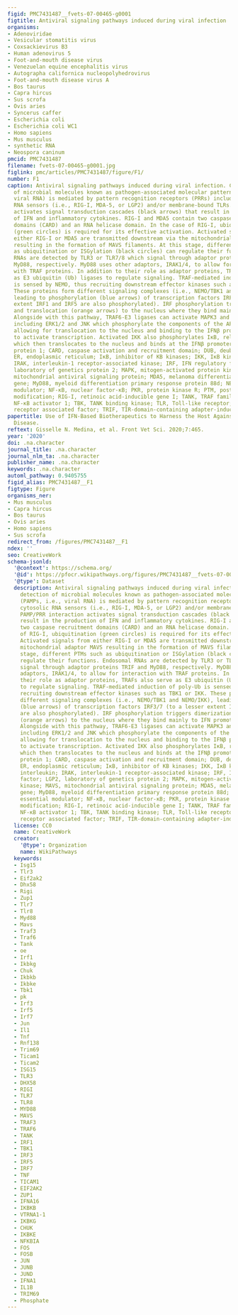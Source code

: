 ```yaml
---
figid: PMC7431487__fvets-07-00465-g0001
figtitle: Antiviral signaling pathways induced during viral infection
organisms:
- Adenoviridae
- Vesicular stomatitis virus
- Coxsackievirus B3
- Human adenovirus 5
- Foot-and-mouth disease virus
- Venezuelan equine encephalitis virus
- Autographa californica nucleopolyhedrovirus
- Foot-and-mouth disease virus A
- Bos taurus
- Capra hircus
- Sus scrofa
- Ovis aries
- Syncerus caffer
- Escherichia coli
- Escherichia coli WC1
- Homo sapiens
- Mus musculus
- synthetic RNA
- Neospora caninum
pmcid: PMC7431487
filename: fvets-07-00465-g0001.jpg
figlink: pmc/articles/PMC7431487/figure/F1/
number: F1
caption: Antiviral signaling pathways induced during viral infection. Cellular detection
  of microbial molecules known as pathogen-associated molecular patterns (PAMPs, i.e.,
  viral RNA) is mediated by pattern recognition receptors (PRRs) including cytosolic
  RNA sensors (i.e., RIG-I, MDA-5, or LGP2) and/or membrane-bound TLRs. PAMP/PRR interaction
  activates signal transduction cascades (black arrows) that result in the production
  of IFN and inflammatory cytokines. RIG-I and MDA5 contain two caspase recruitment
  domains (CARD) and an RNA helicase domain. In the case of RIG-I, ubiquitination
  (green circles) is required for its effective activation. Activated signals from
  either RIG-I or MDA5 are transmitted downstream via the mitochondrial adaptor MAVS
  resulting in the formation of MAVS filaments. At this stage, different PTMs such
  as ubiquitination or ISGylation (black circles) can regulate their functions. Endosomal
  RNAs are detected by TLR3 or TLR7/8 which signal through adaptor proteins TRIF and
  MyD88, respectively. MyD88 uses other adaptors, IRAK1/4, to allow for interaction
  with TRAF proteins. In addition to their role as adaptor proteins, TRAFs also serve
  as E3 ubiquitin (Ub) ligases to regulate signaling. TRAF-mediated induction of poly-Ub
  is sensed by NEMO, thus recruiting downstream effector kinases such as TBK1 or IKK.
  These proteins form different signaling complexes (i.e., NEMO/TBK1 and NEMO/IKK),
  leading to phosphorylation (blue arrows) of transcription factors IRF3/7 (to a lesser
  extent IRF1 and IRF5 are also phosphorylated). IRF phosphorylation triggers dimerization
  and translocation (orange arrows) to the nucleus where they bind mainly to IFN promoters/enhancers.
  Alongside with this pathway, TRAF6-E3 ligases can activate MAPK3 and other kinases
  including ERK1/2 and JNK which phosphorylate the components of the AP1 heterodimer,
  allowing for translocation to the nucleus and binding to the IFNβ promoter/enhancer
  to activate transcription. Activated IKK also phosphorylates IκB, releasing NF-κB,
  which then translocates to the nucleus and binds at the IFNβ promoter. AP-1, activating
  protein 1; CARD, caspase activation and recruitment domain; DUB, deubiquitinase;
  ER, endoplasmic reticulum; IκB, inhibitor of KB kinases; IKK, IκB kinase; IL, interleukin;
  IRAK, interleukin-1 receptor-associated kinase; IRF, IFN regulatory factor; LGP2,
  laboratory of genetics protein 2; MAPK, mitogen-activated protein kinase; MAVS,
  mitochondrial antiviral signaling protein; MDA5, melanoma differentiation-associated
  gene; MyD88, myeloid differentiation primary response protein 88d; NEMO, NF-κB essential
  modulator; NF-κB, nuclear factor-κB; PKR, protein kinase R; PTM, posttranslational
  modification; RIG-I, retinoic acid-inducible gene I; TANK, TRAF family member-associated
  NF-κB activator 1; TBK, TANK binding kinase; TLR, Toll-like receptor; TRAF, TNF
  receptor associated factor; TRIF, TIR-domain-containing adapter-inducing interferon-β.
papertitle: Use of IFN-Based Biotherapeutics to Harness the Host Against Foot-And-Mouth
  Disease.
reftext: Gisselle N. Medina, et al. Front Vet Sci. 2020;7:465.
year: '2020'
doi: .na.character
journal_title: .na.character
journal_nlm_ta: .na.character
publisher_name: .na.character
keywords: .na.character
automl_pathway: 0.9405755
figid_alias: PMC7431487__F1
figtype: Figure
organisms_ner:
- Mus musculus
- Capra hircus
- Bos taurus
- Ovis aries
- Homo sapiens
- Sus scrofa
redirect_from: /figures/PMC7431487__F1
ndex: ''
seo: CreativeWork
schema-jsonld:
  '@context': https://schema.org/
  '@id': https://pfocr.wikipathways.org/figures/PMC7431487__fvets-07-00465-g0001.html
  '@type': Dataset
  description: Antiviral signaling pathways induced during viral infection. Cellular
    detection of microbial molecules known as pathogen-associated molecular patterns
    (PAMPs, i.e., viral RNA) is mediated by pattern recognition receptors (PRRs) including
    cytosolic RNA sensors (i.e., RIG-I, MDA-5, or LGP2) and/or membrane-bound TLRs.
    PAMP/PRR interaction activates signal transduction cascades (black arrows) that
    result in the production of IFN and inflammatory cytokines. RIG-I and MDA5 contain
    two caspase recruitment domains (CARD) and an RNA helicase domain. In the case
    of RIG-I, ubiquitination (green circles) is required for its effective activation.
    Activated signals from either RIG-I or MDA5 are transmitted downstream via the
    mitochondrial adaptor MAVS resulting in the formation of MAVS filaments. At this
    stage, different PTMs such as ubiquitination or ISGylation (black circles) can
    regulate their functions. Endosomal RNAs are detected by TLR3 or TLR7/8 which
    signal through adaptor proteins TRIF and MyD88, respectively. MyD88 uses other
    adaptors, IRAK1/4, to allow for interaction with TRAF proteins. In addition to
    their role as adaptor proteins, TRAFs also serve as E3 ubiquitin (Ub) ligases
    to regulate signaling. TRAF-mediated induction of poly-Ub is sensed by NEMO, thus
    recruiting downstream effector kinases such as TBK1 or IKK. These proteins form
    different signaling complexes (i.e., NEMO/TBK1 and NEMO/IKK), leading to phosphorylation
    (blue arrows) of transcription factors IRF3/7 (to a lesser extent IRF1 and IRF5
    are also phosphorylated). IRF phosphorylation triggers dimerization and translocation
    (orange arrows) to the nucleus where they bind mainly to IFN promoters/enhancers.
    Alongside with this pathway, TRAF6-E3 ligases can activate MAPK3 and other kinases
    including ERK1/2 and JNK which phosphorylate the components of the AP1 heterodimer,
    allowing for translocation to the nucleus and binding to the IFNβ promoter/enhancer
    to activate transcription. Activated IKK also phosphorylates IκB, releasing NF-κB,
    which then translocates to the nucleus and binds at the IFNβ promoter. AP-1, activating
    protein 1; CARD, caspase activation and recruitment domain; DUB, deubiquitinase;
    ER, endoplasmic reticulum; IκB, inhibitor of KB kinases; IKK, IκB kinase; IL,
    interleukin; IRAK, interleukin-1 receptor-associated kinase; IRF, IFN regulatory
    factor; LGP2, laboratory of genetics protein 2; MAPK, mitogen-activated protein
    kinase; MAVS, mitochondrial antiviral signaling protein; MDA5, melanoma differentiation-associated
    gene; MyD88, myeloid differentiation primary response protein 88d; NEMO, NF-κB
    essential modulator; NF-κB, nuclear factor-κB; PKR, protein kinase R; PTM, posttranslational
    modification; RIG-I, retinoic acid-inducible gene I; TANK, TRAF family member-associated
    NF-κB activator 1; TBK, TANK binding kinase; TLR, Toll-like receptor; TRAF, TNF
    receptor associated factor; TRIF, TIR-domain-containing adapter-inducing interferon-β.
  license: CC0
  name: CreativeWork
  creator:
    '@type': Organization
    name: WikiPathways
  keywords:
  - Isg15
  - Tlr3
  - Eif2ak2
  - Dhx58
  - Rigi
  - Zup1
  - Tlr7
  - Tlr8
  - Myd88
  - Mavs
  - Traf3
  - Traf6
  - Tank
  - oe
  - Irf1
  - Ikbkg
  - Chuk
  - Ikbkb
  - Ikbke
  - Tbk1
  - pk
  - Irf3
  - Irf5
  - Irf7
  - Jun
  - Il1
  - Tnf
  - Rnf138
  - Trim69
  - Ticam1
  - Ticam2
  - ISG15
  - TLR3
  - DHX58
  - RIGI
  - TLR7
  - TLR8
  - MYD88
  - MAVS
  - TRAF3
  - TRAF6
  - TANK
  - IRF1
  - TBK1
  - IRF3
  - IRF5
  - IRF7
  - TNF
  - TICAM1
  - EIF2AK2
  - ZUP1
  - IFNA16
  - IKBKB
  - VTRNA1-1
  - IKBKG
  - CHUK
  - IKBKE
  - NFKBIA
  - FOS
  - FOSB
  - JUN
  - JUNB
  - JUND
  - IFNA1
  - IL1B
  - TRIM69
  - Phosphate
---
```

